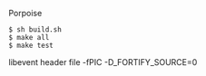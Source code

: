 Porpoise

```
$ sh build.sh
$ make all
$ make test
```

libevent header file
-fPIC
-D_FORTIFY_SOURCE=0
